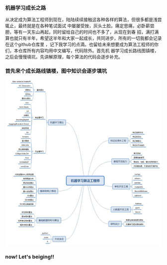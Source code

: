  ###       机器学习成长之路   
从决定成为算法工程师到现在，陆陆续续接触这各种各样的算法，但很多都是浅尝辄止，最终就是在各种笔试面试
中屡屡受挫，灰头土脸。痛定思痛，必卧薪尝胆，等有一天东山再起，同时留给自己的时间也不多了，从现在到春
招，满打满算也就只有半年，希望这半年和大家一起成长，共同进步，所有的一切我都会记录在这个github仓库里
，记下我学习的点滴。也留给未来想要成为算法工程师的你们，本仓库所有内容均用中文编写，代码除外。首先机
器学习成长路线图镇楼，之后会慢慢填坑，先讲解原理，每个算法的代码会逐步补充。


###         首先来个成长路线镇楼，图中知识会逐步填坑

<img src='image/c5898d90edd1fe85ee3b744aeda6c42.jpg' width = '1000'>


###          now! Let's beiging!!
